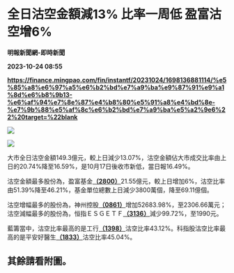 # 全日沽空金額減13% 比率一周低 盈富沽空增6%
**明報新聞網-即時新聞**

**2023-10-24 08:55**

**https://finance.mingpao.com/fin/instantf/20231024/1698136881114/%e5%85%a8%e6%97%a5%e6%b2%bd%e7%a9%ba%e9%87%91%e9%a1%8d%e6%b8%9b13-%e6%af%94%e7%8e%87%e4%b8%80%e5%91%a8%e4%bd%8e-%e7%9b%88%e5%af%8c%e6%b2%bd%e7%a9%ba%e5%a2%9e6%22%20target=%22blank**

![](https://fs.mingpao.com/fin/20231024/s00010/c870d914c9c89feda753710dc9cfcff9.jpg)

![](https://fs.mingpao.com/fin/20231024/s00010/c8724a7692e04a53c2f4b401055de56b.jpg)

大市全日沽空金額149.3億元，較上日減少13.07%，沽空金額佔大市成交比率由上日的20.74%降至16.59%，是10月17日後收市新低，當日報16.49%。

沽空金額最多股份為，盈富基金[**（2800）**](https://finance.mingpao.com/fin/instantf/20231024/1698136881114/stock1.php?code=2800)21.55億元，較上日增加6%，沽空比率由51.39%降至46.21%，基金單位總數上日減少3800萬個，降至69.11億個。

沽空增幅最多的股份為，神州控股[**（0861）**](https://finance.mingpao.com/fin/instantf/20231024/1698136881114/stock1.php?code=0861)增加52683.98%，至2306.66萬元；沽空減幅最多的股份為，恒指ＥＳＧＥＴＦ[**（3136）**](https://finance.mingpao.com/fin/instantf/20231024/1698136881114/stock1.php?code=3136)減少99.72%，至1990元。

藍籌當中，沽空比率最高的是工行[**（1398）**](https://finance.mingpao.com/fin/instantf/20231024/1698136881114/stock1.php?code=1398)沽空比率43.12%。科指股沽空比率最高的是平安好醫生[**（1833）**](https://finance.mingpao.com/fin/instantf/20231024/1698136881114/stock1.php?code=1833)沽空比率45.04%。

其餘請看附圖。
-------